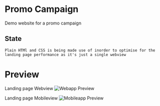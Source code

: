 # Promo Campaign
Demo website for a promo campaign 

## State

`
Plain HTMl and CSS is being made use of inorder to optimise for the landing page performance as it's just a single webview 
`

# Preview

Landing page Webview 
![Webapp Preview]()

Landing page Mobileview 
![Mobileapp Preview]()



